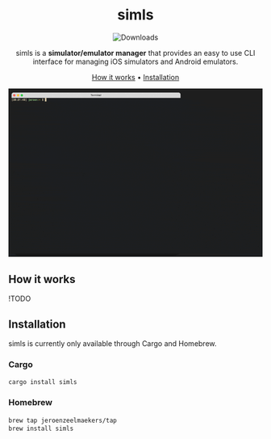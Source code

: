 <div align="center">

# simls

![Downloads][downloads-badge]

simls is a **simulator/emulator manager** that provides an easy to use CLI interface for managing iOS simulators and Android emulators.

[How it works](#how-it-works) •
[Installation](#installation)

![Example image][image]

</div>

## How it works

!TODO

## Installation

simls is currently only available through Cargo and Homebrew.

### Cargo

```shell
cargo install simls
```

### Homebrew

```shell
brew tap jeroenzeelmaekers/tap
brew install simls
```

[downloads-badge]: https://img.shields.io/github/downloads/jeroenzeelmaekers/simls/total?color=green&style=flat-sq
[image]: .assets/demo.gif

